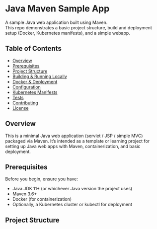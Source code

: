 # Java Maven Sample App

A sample Java web application built using Maven.  
This repo demonstrates a basic project structure, build and deployment setup (Docker, Kubernetes manifests), and a simple webapp.

## Table of Contents

- [Overview](#overview)  
- [Prerequisites](#prerequisites)  
- [Project Structure](#project-structure)  
- [Building & Running Locally](#building--running-locally)  
- [Docker & Deployment](#docker--deployment)  
- [Configuration](#configuration)  
- [Kubernetes Manifests](#kubernetes-manifests)  
- [Tests](#tests)  
- [Contributing](#contributing)  
- [License](#license)

## Overview

This is a minimal Java web application (servlet / JSP / simple MVC) packaged via Maven. It’s intended as a template or learning project for setting up Java web apps with Maven, containerization, and basic deployment.

## Prerequisites

Before you begin, ensure you have:

- Java JDK 11+ (or whichever Java version the project uses)  
- Maven 3.6+  
- Docker (for containerization)  
- Optionally, a Kubernetes cluster or kubectl for deployment  

## Project Structure
